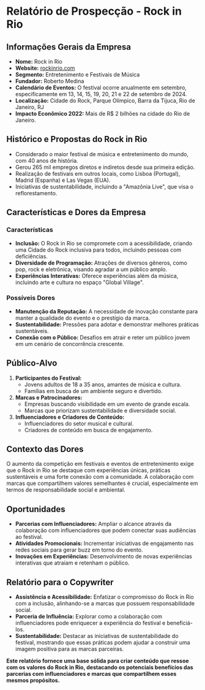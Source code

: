 # Relatório de Prospecção - Rock in Rio

## Informações Gerais da Empresa
- **Nome:** Rock in Rio
- **Website:** [rockinrio.com](https://rockinrio.com/rio/)
- **Segmento:** Entretenimento e Festivais de Música
- **Fundador:** Roberto Medina
- **Calendário de Eventos:** O festival ocorre anualmente em setembro, especificamente em 13, 14, 15, 19, 20, 21 e 22 de setembro de 2024.
- **Localização:** Cidade do Rock, Parque Olímpico, Barra da Tijuca, Rio de Janeiro, RJ
- **Impacto Econômico 2022:** Mais de R$ 2 bilhões na cidade do Rio de Janeiro.

## Histórico e Propostas do Rock in Rio
- Considerado o maior festival de música e entretenimento do mundo, com 40 anos de história.
- Gerou 265 mil empregos diretos e indiretos desde sua primeira edição.
- Realização de festivais em outros locais, como Lisboa (Portugal), Madrid (Espanha) e Las Vegas (EUA).
- Iniciativas de sustentabilidade, incluindo a "Amazônia Live", que visa o reflorestamento.

## Características e Dores da Empresa
### Características
- **Inclusão:** O Rock in Rio se compromete com a acessibilidade, criando uma Cidade do Rock inclusiva para todos, incluindo pessoas com deficiências.
- **Diversidade de Programação:** Atrações de diversos gêneros, como pop, rock e eletrônica, visando agradar a um público amplo.
- **Experiências Interativas:** Oferece experiências além da música, incluindo arte e cultura no espaço "Global Village".

### Possíveis Dores
- **Manutenção da Reputação:** A necessidade de inovação constante para manter a qualidade do evento e o prestígio da marca.
- **Sustentabilidade:** Pressões para adotar e demonstrar melhores práticas sustentáveis.
- **Conexão com o Público:** Desafios em atrair e reter um público jovem em um cenário de concorrência crescente.

## Público-Alvo
1. **Participantes do Festival:** 
   - Jovens adultos de 18 a 35 anos, amantes de música e cultura.
   - Famílias em busca de um ambiente seguro e divertido.
2. **Marcas e Patrocinadores:**
   - Empresas buscando visibilidade em um evento de grande escala.
   - Marcas que priorizam sustentabilidade e diversidade social.
3. **Influenciadores e Criadores de Conteúdo:**
   - Influenciadores do setor musical e cultural.
   - Criadores de conteúdo em busca de engajamento.

## Contexto das Dores
O aumento da competição em festivais e eventos de entretenimento exige que o Rock in Rio se destaque com experiências únicas, práticas sustentáveis e uma forte conexão com a comunidade. A colaboração com marcas que compartilhem valores semelhantes é crucial, especialmente em termos de responsabilidade social e ambiental.

## Oportunidades
- **Parcerias com Influenciadores:** Ampliar o alcance através da colaboração com influenciadores que podem conectar suas audiências ao festival.
- **Atividades Promocionais:** Incrementar iniciativas de engajamento nas redes sociais para gerar buzz em torno do evento.
- **Inovações em Experiências:** Desenvolvimento de novas experiências interativas que atraiam e retenham o público.

## Relatório para o Copywriter
- **Assistência e Acessibilidade:** Enfatizar o compromisso do Rock in Rio com a inclusão, alinhando-se a marcas que possuem responsabilidade social.
- **Parceria de Influência:** Explorar como a colaboração com influenciadores pode enriquecer a experiência do festival e beneficiá-los.
- **Sustentabilidade:** Destacar as iniciativas de sustentabilidade do festival, mostrando que essas práticas podem ajudar a construir uma imagem positiva para as marcas parceiras.

**Este relatório fornece uma base sólida para criar conteúdo que ressoe com os valores do Rock in Rio, destacando os potenciais benefícios das parcerias com influenciadores e marcas que compartilhem esses mesmos propósitos.**